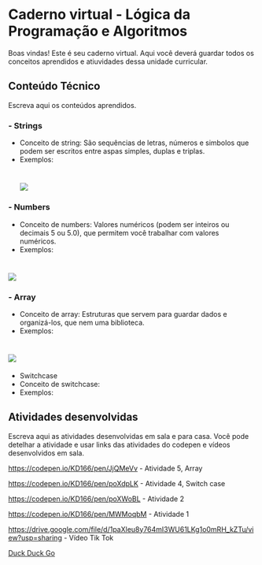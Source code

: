 # Caderno virtual - Lógica da Programação e Algoritmos
Boas vindas! Este é seu caderno virtual. Aqui você deverá guardar todos os conceitos aprendidos e atiuvidades dessa unidade curricular. 


## Conteúdo Técnico
Escreva aqui os conteúdos aprendidos.

### - Strings
- Conceito de string: São sequências de letras, números e simbolos que podem ser escritos entre aspas simples, duplas e triplas.
- Exemplos:
  # ![](https://github-production-user-asset-6210df.s3.amazonaws.com/164562736/361957593-706cb469-77f6-4080-98e6-5b532b295942.jpg?X-Amz-Algorithm=AWS4-HMAC-SHA256&X-Amz-Credential=AKIAVCODYLSA53PQK4ZA%2F20240827%2Fus-east-1%2Fs3%2Faws4_request&X-Amz-Date=20240827T201751Z&X-Amz-Expires=300&X-Amz-Signature=7ca27a7a33b6bd5c38c073812429e44ec346f5d0b0329a03783218a16f141af4&X-Amz-SignedHeaders=host&actor_id=164940509&key_id=0&repo_id=847937638)	

### - Numbers
 - Conceito de numbers: Valores numéricos (podem ser inteiros ou decimais 5 ou 5.0), que permitem você trabalhar com valores numéricos.
 - Exemplos:
# ![](https://github-production-user-asset-6210df.s3.amazonaws.com/164562736/361956561-8d2c9fdb-8545-43f7-ab44-3609c468c218.png?X-Amz-Algorithm=AWS4-HMAC-SHA256&X-Amz-Credential=AKIAVCODYLSA53PQK4ZA%2F20240827%2Fus-east-1%2Fs3%2Faws4_request&X-Amz-Date=20240827T201755Z&X-Amz-Expires=300&X-Amz-Signature=233657cbee9ce7731fd9b152c3fd1a59770bf4558679e7595ced47abbd0586ef&X-Amz-SignedHeaders=host&actor_id=164940509&key_id=0&repo_id=847937638)	


### - Array
- Conceito de array: Estruturas que servem para guardar dados e organizá-los, que nem uma biblioteca. 
- Exemplos:
# ![](https://github-production-user-asset-6210df.s3.amazonaws.com/164562736/361956469-13c1f17e-3450-48f3-adf4-c9be200c8f6a.jpg?X-Amz-Algorithm=AWS4-HMAC-SHA256&X-Amz-Credential=AKIAVCODYLSA53PQK4ZA%2F20240830%2Fus-east-1%2Fs3%2Faws4_request&X-Amz-Date=20240830T185827Z&X-Amz-Expires=300&X-Amz-Signature=04341722bfe4df97ae17e8041e155d2867c2e2f10c86f2f11300c98c39e71bc6&X-Amz-SignedHeaders=host&actor_id=164940509&key_id=0&repo_id=847937638)	

  

- Switchcase
- Conceito de switchcase:
- Exemplos:


## Atividades desenvolvidas
Escreva aqui as atividades desenvolvidas em sala e para casa. Você pode detelhar a atividade e usar links das atividades do codepen e vídeos desenvolvidos em sala. 

https://codepen.io/KD166/pen/JjQMeVv - Atividade 5, Array

https://codepen.io/KD166/pen/poXdpLK - Atividade 4, Switch case

https://codepen.io/KD166/pen/poXWoBL - Atividade 2

https://codepen.io/KD166/pen/MWMoqbM - Atividade 1 

https://drive.google.com/file/d/1paXleu8y764mI3WU61LKg1o0mRH_kZTu/view?usp=sharing - Vídeo Tik Tok

[Duck Duck Go](https://duckduckgo.com)
